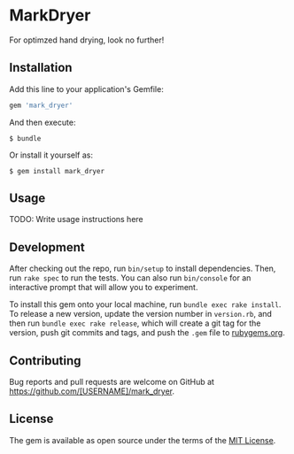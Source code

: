 # MarkDryer

For optimzed hand drying, look no further!

## Installation

Add this line to your application's Gemfile:

```ruby
gem 'mark_dryer'
```

And then execute:

    $ bundle

Or install it yourself as:

    $ gem install mark_dryer

## Usage

TODO: Write usage instructions here

## Development

After checking out the repo, run `bin/setup` to install dependencies. Then, run `rake spec` to run the tests. You can also run `bin/console` for an interactive prompt that will allow you to experiment.

To install this gem onto your local machine, run `bundle exec rake install`. To release a new version, update the version number in `version.rb`, and then run `bundle exec rake release`, which will create a git tag for the version, push git commits and tags, and push the `.gem` file to [rubygems.org](https://rubygems.org).

## Contributing

Bug reports and pull requests are welcome on GitHub at https://github.com/[USERNAME]/mark_dryer.


## License

The gem is available as open source under the terms of the [MIT License](http://opensource.org/licenses/MIT).

